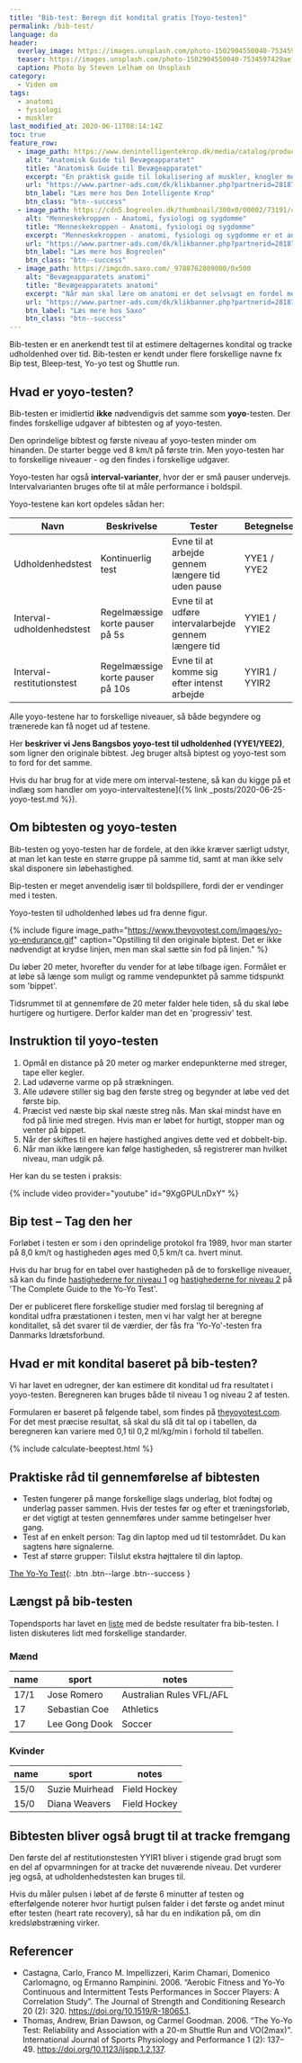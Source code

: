 ```yaml
---
title: "Bib-test: Beregn dit kondital gratis [Yoyo-testen]"
permalink: /bib-test/
language: da
header:
  overlay_image: https://images.unsplash.com/photo-1502904550040-7534597429ae?ixlib=rb-1.2.1&ixid=eyJhcHBfaWQiOjEyMDd9&auto=format&fit=crop&w=1549&q=80
  teaser: https://images.unsplash.com/photo-1502904550040-7534597429ae?ixlib=rb-1.2.1&ixid=eyJhcHBfaWQiOjEyMDd9&auto=format&fit=crop&w=400&q=80
  caption: Photo by Steven Lelham on Unsplash
category:
  - Viden om
tags:
  - anatomi
  - fysiologi
  - muskler
last_modified_at: 2020-06-11T08:14:14Z
toc: true
feature_row:
  - image_path: https://www.denintelligentekrop.dk/media/catalog/product/cache/1/image/1000x/9df78eab33525d08d6e5fb8d27136e95/a/n/anatomisk-guide-til-bevaegeapparatet-9788777499104-andrew-biel-gitte-bjerg-fuusager.jpg
    alt: "Anatomisk Guide til Bevægeapparatet"
    title: "Anatomisk Guide til Bevægeapparatet"
    excerpt: "En praktisk guide til lokalisering af muskler, knogler med mere. Før du kan få succes med at undersøge og behandle bevægeapparatet, er du nødt til først at kende dets opbygning og kunne lokalisere de relevante strukturer."
    url: "https://www.partner-ads.com/dk/klikbanner.php?partnerid=28187&bannerid=38484&htmlurl=https://www.denintelligentekrop.dk/anatomisk-guide-til-bevaegeapparatet-9788777499104"
    btn_label: "Læs mere hos Den Intelligente Krop"
    btn_class: "btn--success"
  - image_path: https://cdn5.bogreolen.dk/thumbnail/300x0/00002/73191/cover.20160911.jpg
    alt: "Menneskekroppen - Anatomi, fysiologi og sygdomme"
    title: "Menneskekroppen - Anatomi, fysiologi og sygdomme"
    excerpt: "Menneskekroppen - anatomi, fysiologi og sygdomme er et anatomisk atlas til mennesket i det 21. århundrede. Gennem de computergenererede 3d-billeder og fantastiske illustrationer kan man opleve menneskekroppen i hidtil uset detaljegrad og skønhed."
    url: "https://www.partner-ads.com/dk/klikbanner.php?partnerid=28187&bannerid=55214&htmlurl=https://bogreolen.dk/menneskekroppen_steve-parker_9788756784436"
    btn_label: "Læs mere hos Bogreolen"
    btn_class: "btn--success"
  - image_path: https://imgcdn.saxo.com/_9788762809000/0x500
    alt: "Bevægeapparatets anatomi"
    title: "Bevægeapparatets anatomi"
    excerpt: "Når man skal lære om anatomi er det selvsagt en fordel med gode lærebøger, og her er “Bevægeapparatets anatomi” en absolut klassiker. Bag lærebogen står forfatterne Finn Bojsen Møller, Jan Hejle, Erik Bruun Simonsen, Jørgen Tranum-Jensen. De kombinerer viden om almen anatomi med information om hvordan man forebygger, undersøger, behandler, træner og genoptræner."
    url: "https://www.partner-ads.com/dk/klikbanner.php?partnerid=28187&bannerid=43264&htmlurl=https://www.saxo.com/dk/bevaegeapparatets-anatomi_joergen-tranum-jensen_indbundet_9788762809000"
    btn_label: "Læs mere hos Saxo"
    btn_class: "btn--success"
---
```


Bib-testen er en anerkendt test til at estimere deltagernes kondital og tracke udholdenhed over tid. Bib-testen er kendt under flere forskellige navne fx Bip test, Bleep-test, Yo-yo test og Shuttle run.

## Hvad er yoyo-testen?

Bib-testen er imidlertid **ikke** nødvendigvis det samme som **yoyo**-testen. Der findes forskellige udgaver af bibtesten og af yoyo-testen. 

Den oprindelige bibtest og første niveau af yoyo-testen minder om hinanden. De starter begge ved 8 km/t på første trin. Men yoyo-testen har to forskellige niveauer - og den findes i forskellige udgaver.

Yoyo-testen har også **interval-varianter**, hvor der er små pauser undervejs. Intervalvarianten bruges ofte til at måle performance i boldspil.

Yoyo-testene kan kort opdeles sådan her:

| Navn                      | Beskrivelse | Tester | Betegnelse |
|---------------------------|-|-|-|
| Udholdenhedstest          | Kontinuerlig test                | Evne til at arbejde gennem længere tid uden pause | YYE1 / YYE2 |
| Interval-udholdenhedstest | Regelmæssige korte pauser på 5s  | Evne til at udføre intervalarbejde gennem længere tid | YYIE1 / YYIE2 |
| Interval-restitutionstest | Regelmæssige korte pauser på 10s | Evne til at komme sig efter intenst arbejde | YYIR1 / YYIR2 |

Alle yoyo-testene har to forskellige niveauer, så både begyndere og trænerede kan få noget ud af testene.

Her **beskriver vi Jens Bangsbos yoyo-test til udholdenhed (YYE1/YEE2)**, som  ligner den originale bibtest. Jeg bruger altså biptest og yoyo-test som to ford for det samme. 

Hvis du har brug for at vide mere om interval-testene, så kan du kigge på et indlæg som handler om yoyo-intervaltestene]({% link _posts/2020-06-25-yoyo-test.md %}).

## Om bibtesten og yoyo-testen

Bib-testen og yoyo-testen har de fordele, at den ikke kræver særligt udstyr, at man let kan teste en større gruppe på samme tid, samt at man ikke selv skal disponere sin løbehastighed.

Bip-testen er meget anvendelig især til boldspillere, fordi der er vendinger med i testen. 

Yoyo-testen til udholdenhed løbes ud fra denne figur.

{% include figure image_path="https://www.theyoyotest.com/images/yo-yo-endurance.gif" caption="Opstilling til den originale biptest. Det er ikke nødvendigt at krydse linjen, men man skal sætte sin fod på linjen." %}

Du løber 20 meter, hvorefter du vender for at løbe tilbage igen. Formålet er at løbe så længe som muligt og ramme vendepunktet på samme tidspunkt som 'bippet'. 

Tidsrummet til at gennemføre de 20 meter falder hele tiden, så du skal løbe hurtigere og hurtigere. Derfor kalder man det en 'progressiv' test.

## Instruktion til yoyo-testen
 
1. Opmål en distance på 20 meter og marker endepunkterne med streger, tape eller kegler.
2. Lad udøverne varme op på strækningen.
3. Alle udøvere stiller sig bag den første streg og begynder at løbe ved det første bip.
4. Præcist ved næste bip skal næste streg nås. Man skal mindst have en fod på linie med stregen. Hvis man er løbet for hurtigt, stopper man og venter på bippet.
5. Når der skiftes til en højere hastighed angives dette ved et dobbelt-bip.
6. Når man ikke længere kan følge hastigheden, så registrerer man hvilket niveau, man udgik på.

Her kan du se testen i praksis:

{% include video provider="youtube" id="9XgGPULnDxY" %}

## Bip test – Tag den her

Forløbet i testen er som i den oprindelige protokol fra 1989, hvor man starter på 8,0 km/t og hastigheden øges med 0,5 km/t ca. hvert minut. 

Hvis du har brug for en tabel over hastigheden på de to forskellige niveauer, så kan du finde [hastighederne for niveau 1](https://www.theyoyotest.com/table-YYEL1.htm) og [hastighederne for niveau 2](https://www.theyoyotest.com/table-YYEL2.htm) på 'The Complete Guide to the Yo-Yo Test'.

Der er publiceret flere forskellige studier med forslag til beregning af kondital udfra præstationen i testen, men vi har valgt her at beregne konditallet, så det svarer til de værdier, der fås fra 'Yo-Yo'-testen fra Danmarks Idrætsforbund.

## Hvad er mit kondital baseret på bib-testen?

Vi har lavet en udregner, der kan estimere dit kondital ud fra resultatet i yoyo-testen. Beregneren kan bruges både til niveau 1 og niveau 2 af testen.

Formularen er baseret på følgende tabel, som findes på  [theyoyotest.com](https://www.theyoyotest.com/conversion-vo2max-yyet.htm). For det mest præcise resultat, så skal du slå dit tal op i tabellen, da beregneren kan variere med 0,1 til 0,2 ml/kg/min i forhold til tabellen.

{% include calculate-beeptest.html %}

## Praktiske råd til gennemførelse af bibtesten

- Testen fungerer på mange forskellige slags underlag, blot fodtøj og underlag passer sammen. Hvis der testes før og efter et træningsforløb, er det vigtigt at testen gennemføres under samme betingelser hver gang.
- Test af en enkelt person: Tag din laptop med ud til testområdet. Du kan sagtens høre signalerne.
- Test af større grupper: Tilslut ekstra højttalere til din laptop.

[The Yo-Yo Test](https://www.theyoyotest.com/){: .btn .btn--large .btn--success }

## Længst på bib-testen

Topendsports har lavet en [liste](https://www.topendsports.com/testing/records/shuttle-run.htm) med de bedste resultater fra bib-testen. I listen diskuteres lidt med forskellige standarder.

### Mænd

| name | sport | notes |
|-|-|-|
| 17/1 | Jose Romero | Australian Rules	VFL/AFL | player at North Melbourne (1988–1994) and Western Bulldogs (1995–2001) |
| 17 | Sebastian Coe | Athletics | commonly reported result from this UK middle distance champion runner |
| 17 | Lee Gong Dook | Soccer | Premier League player |

### Kvinder

| name | sport | notes |
|-|-|-|
| 15/0 | Suzie Muirhead | Field Hockey | testing of the New Zealand Field Hockey team (the Black Sticks) (from March 2007) |
| 15/0 | Diana Weavers | Field Hockey | testing of the New Zealand Field Hockey team (from March 2007) |

## Bibtesten bliver også brugt til at tracke fremgang

Den første del af restitutionstesten YYIR1 bliver i stigende grad brugt som en del af opvarmningen for at tracke det nuværende niveau. Det vurderer jeg også, at udholdenhedstesten kan bruges til.

Hvis du måler pulsen i løbet af de første 6 minutter af testen og efterfølgende noterer hvor hurtigt pulsen falder i det første og andet minut efter testen (heart rate recovery), så har du en indikation på, om din kredsløbstræning virker. 

## Referencer

- Castagna, Carlo, Franco M. Impellizzeri, Karim Chamari, Domenico Carlomagno, og Ermanno Rampinini. 2006. “Aerobic Fitness and Yo-Yo Continuous and Intermittent Tests Performances in Soccer Players: A Correlation Study”. The Journal of Strength and Conditioning Research 20 (2): 320. <https://doi.org/10.1519/R-18065.1>.
- Thomas, Andrew, Brian Dawson, og Carmel Goodman. 2006. “The Yo-Yo Test: Reliability and Association with a 20-m Shuttle Run and VO(2max)”. International Journal of Sports Physiology and Performance 1 (2): 137–49. <https://doi.org/10.1123/ijspp.1.2.137>.
